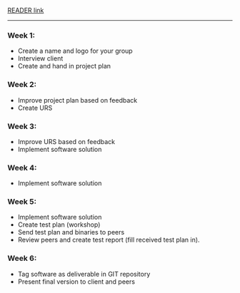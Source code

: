 [READER link](https://fhict.instructure.com/courses/9429/pages/project-part-1-waterfall?module_item_id=465109)
___
### Week 1:
- Create a name and logo for your group
- Interview client
- Create and hand in project plan

### Week 2:
- Improve project plan based on feedback
- Create URS

### Week 3:
 - Improve URS based on feedback
 - Implement software solution

### Week 4:
 - Implement software solution

### Week 5:
 - Implement software solution
 - Create test plan (workshop)
 - Send test plan and binaries to peers
 - Review peers and create test report (fill received test plan in).

### Week 6:
 - Tag software as deliverable in GIT repository
 - Present final version to client and peers

